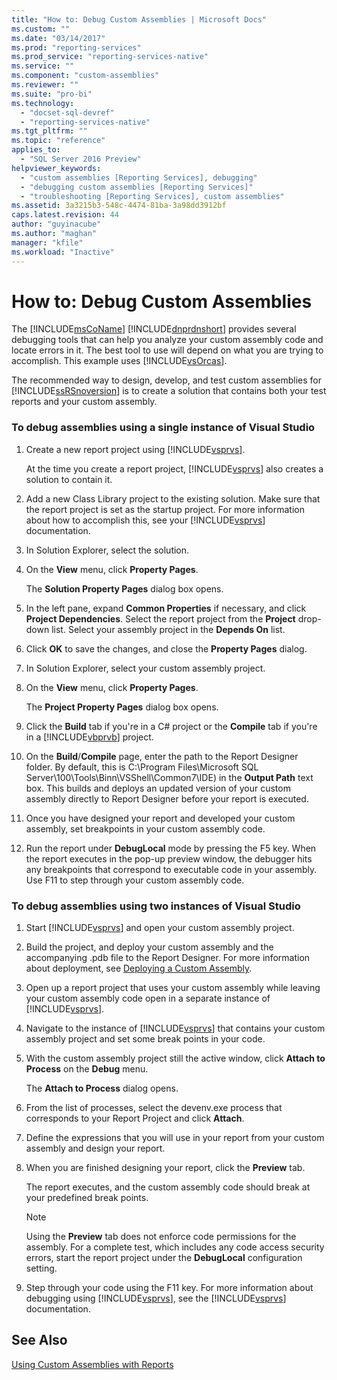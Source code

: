 ```yaml
---
title: "How to: Debug Custom Assemblies | Microsoft Docs"
ms.custom: ""
ms.date: "03/14/2017"
ms.prod: "reporting-services"
ms.prod_service: "reporting-services-native"
ms.service: ""
ms.component: "custom-assemblies"
ms.reviewer: ""
ms.suite: "pro-bi"
ms.technology: 
  - "docset-sql-devref"
  - "reporting-services-native"
ms.tgt_pltfrm: ""
ms.topic: "reference"
applies_to: 
  - "SQL Server 2016 Preview"
helpviewer_keywords: 
  - "custom assemblies [Reporting Services], debugging"
  - "debugging custom assemblies [Reporting Services]"
  - "troubleshooting [Reporting Services], custom assemblies"
ms.assetid: 3a3215b3-548c-4474-81ba-3a98dd3912bf
caps.latest.revision: 44
author: "guyinacube"
ms.author: "maghan"
manager: "kfile"
ms.workload: "Inactive"
---
```

# How to: Debug Custom Assemblies
  The [!INCLUDE[msCoName](../../includes/msconame-md.md)] [!INCLUDE[dnprdnshort](../../includes/dnprdnshort-md.md)] provides several debugging tools that can help you analyze your custom assembly code and locate errors in it. The best tool to use will depend on what you are trying to accomplish. This example uses [!INCLUDE[vsOrcas](../../includes/vsorcas-md.md)].  
  
 The recommended way to design, develop, and test custom assemblies for [!INCLUDE[ssRSnoversion](../../includes/ssrsnoversion-md.md)] is to create a solution that contains both your test reports and your custom assembly.  
  
### To debug assemblies using a single instance of Visual Studio  
  
1.  Create a new report project using [!INCLUDE[vsprvs](../../includes/vsprvs-md.md)].  
  
     At the time you create a report project, [!INCLUDE[vsprvs](../../includes/vsprvs-md.md)] also creates a solution to contain it.  
  
2.  Add a new Class Library project to the existing solution. Make sure that the report project is set as the startup project. For more information about how to accomplish this, see your [!INCLUDE[vsprvs](../../includes/vsprvs-md.md)] documentation.  
  
3.  In Solution Explorer, select the solution.  
  
4.  On the **View** menu, click **Property Pages**.  
  
     The **Solution Property Pages** dialog box opens.  
  
5.  In the left pane, expand **Common Properties** if necessary, and click **Project Dependencies**. Select the report project from the **Project** drop-down list. Select your assembly project in the **Depends On** list.  
  
6.  Click **OK** to save the changes, and close the **Property Pages** dialog.  
  
7.  In Solution Explorer, select your custom assembly project.  
  
8.  On the **View** menu, click **Property Pages**.  
  
     The **Project Property Pages** dialog box opens.  
  
9. Click the **Build** tab if you're in a C# project or the **Compile** tab if you're in a [!INCLUDE[vbprvb](../../includes/vbprvb-md.md)] project.  
  
10. On the **Build**/**Compile** page, enter the path to the Report Designer folder. By default, this is C:\Program Files\Microsoft SQL Server\100\Tools\Binn\VSShell\Common7\IDE) in the **Output Path** text box. This builds and deploys an updated version of your custom assembly directly to Report Designer before your report is executed.  
  
11. Once you have designed your report and developed your custom assembly, set breakpoints in your custom assembly code.  
  
12. Run the report under **DebugLocal** mode by pressing the F5 key. When the report executes in the pop-up preview window, the debugger hits any breakpoints that correspond to executable code in your assembly. Use F11 to step through your custom assembly code.  
  
### To debug assemblies using two instances of Visual Studio  
  
1.  Start [!INCLUDE[vsprvs](../../includes/vsprvs-md.md)] and open your custom assembly project.  
  
2.  Build the project, and deploy your custom assembly and the accompanying .pdb file to the Report Designer. For more information about deployment, see [Deploying a Custom Assembly](../../reporting-services/custom-assemblies/deploying-a-custom-assembly.md).  
  
3.  Open up a report project that uses your custom assembly while leaving your custom assembly code open in a separate instance of [!INCLUDE[vsprvs](../../includes/vsprvs-md.md)].  
  
4.  Navigate to the instance of [!INCLUDE[vsprvs](../../includes/vsprvs-md.md)] that contains your custom assembly project and set some break points in your code.  
  
5.  With the custom assembly project still the active window, click **Attach to Process** on the **Debug** menu.  
  
     The **Attach to Process** dialog opens.  
  
6.  From the list of processes, select the devenv.exe process that corresponds to your Report Project and click **Attach**.  
  
7.  Define the expressions that you will use in your report from your custom assembly and design your report.  
  
8.  When you are finished designing your report, click the **Preview** tab.  
  
     The report executes, and the custom assembly code should break at your predefined break points.  
  
    > [!NOTE]  
    >  Using the **Preview** tab does not enforce code permissions for the assembly. For a complete test, which includes any code access security errors, start the report project under the **DebugLocal** configuration setting.  
  
9. Step through your code using the F11 key. For more information about debugging using [!INCLUDE[vsprvs](../../includes/vsprvs-md.md)], see the [!INCLUDE[vsprvs](../../includes/vsprvs-md.md)] documentation.  
  
## See Also  
 [Using Custom Assemblies with Reports](../../reporting-services/custom-assemblies/using-custom-assemblies-with-reports.md)  
  
  
